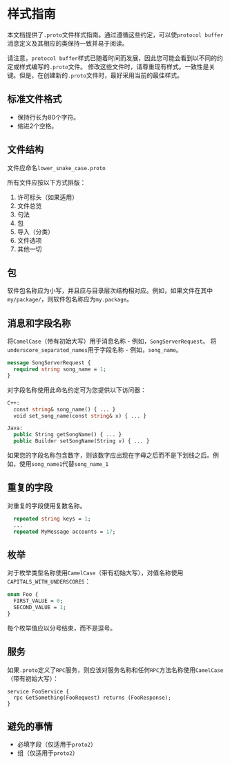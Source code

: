 # 样式指南

本文档提供了`.proto`文件样式指南。通过遵循这些约定，可以使`protocol buffer`消息定义及其相应的类保持一致并易于阅读。

请注意，`protocol buffer`样式已随着时间而发展，因此您可能会看到以不同的约定或样式编写的`.proto`文件。 修改这些文件时，请尊重现有样式。一致性是关键。但是，在创建新的`.proto`文件时，最好采用当前的最佳样式。

## 标准文件格式
- 保持行长为80个字符。
- 缩进2个空格。

## 文件结构
文件应命名`lower_snake_case.proto`

所有文件应按以下方式排版：

1. 许可标头（如果适用）
2. 文件总览
3. 句法
4. 包
5. 导入（分类）
6. 文件选项
7. 其他一切

## 包
软件包名称应为小写，并且应与目录层次结构相对应。例如，如果文件在其中`my/package/`，则软件包名称应为`my.package`。

## 消息和字段名称
将`CamelCase`（带有初始大写）用于消息名称 - 例如，`SongServerRequest`。 将`underscore_separated_names`用于字段名称 - 例如，`song_name`。
```proto
message SongServerRequest {
  required string song_name = 1;
}
```
对字段名称使用此命名约定可为您提供以下访问器：
```proto
C++:
  const string& song_name() { ... }
  void set_song_name(const string& x) { ... }

Java:
  public String getSongName() { ... }
  public Builder setSongName(String v) { ... }
```

如果您的字段名称包含数字，则该数字应出现在字母之后而不是下划线之后。例如，使用`song_name1`代替`song_name_1`

## 重复的字段
对重复的字段使用复数名称。
```proto
  repeated string keys = 1;
  ...
  repeated MyMessage accounts = 17;
```
## 枚举
对于枚举类型名称使用`CamelCase`（带有初始大写），对值名称使用`CAPITALS_WITH_UNDERSCORES`：
```proto
enum Foo {
  FIRST_VALUE = 0;
  SECOND_VALUE = 1;
}
```
每个枚举值应以分号结束，而不是逗号。

## 服务
如果`.proto`定义了`RPC`服务，则应该对服务名称和任何`RPC`方法名称使用`CamelCase`（带有初始大写）：
```
service FooService {
  rpc GetSomething(FooRequest) returns (FooResponse);
}
```

## 避免的事情
- 必填字段（仅适用于`proto2`）
- 组（仅适用于`proto2`）
